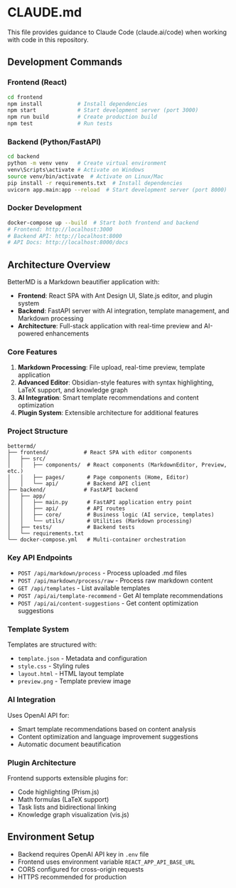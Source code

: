 # CLAUDE.md

This file provides guidance to Claude Code (claude.ai/code) when working with code in this repository.

## Development Commands

### Frontend (React)
```bash
cd frontend
npm install           # Install dependencies
npm start             # Start development server (port 3000)
npm run build         # Create production build
npm test              # Run tests
```

### Backend (Python/FastAPI)
```bash
cd backend
python -m venv venv   # Create virtual environment
venv\Scripts\activate # Activate on Windows
source venv/bin/activate  # Activate on Linux/Mac
pip install -r requirements.txt  # Install dependencies
uvicorn app.main:app --reload  # Start development server (port 8000)
```

### Docker Development
```bash
docker-compose up --build  # Start both frontend and backend
# Frontend: http://localhost:3000
# Backend API: http://localhost:8000
# API Docs: http://localhost:8000/docs
```

## Architecture Overview

BetterMD is a Markdown beautifier application with:
- **Frontend**: React SPA with Ant Design UI, Slate.js editor, and plugin system
- **Backend**: FastAPI server with AI integration, template management, and Markdown processing
- **Architecture**: Full-stack application with real-time preview and AI-powered enhancements

### Core Features
1. **Markdown Processing**: File upload, real-time preview, template application
2. **Advanced Editor**: Obsidian-style features with syntax highlighting, LaTeX support, and knowledge graph
3. **AI Integration**: Smart template recommendations and content optimization
4. **Plugin System**: Extensible architecture for additional features

### Project Structure
```
bettermd/
├── frontend/           # React SPA with editor components
│   ├── src/
│   │   ├── components/  # React components (MarkdownEditor, Preview, etc.)
│   │   ├── pages/       # Page components (Home, Editor)
│   │   └── api/         # Backend API client
├── backend/            # FastAPI backend
│   ├── app/
│   │   ├── main.py      # FastAPI application entry point
│   │   ├── api/         # API routes
│   │   ├── core/        # Business logic (AI service, templates)
│   │   └── utils/       # Utilities (Markdown processing)
│   ├── tests/           # Backend tests
│   └── requirements.txt
└── docker-compose.yml   # Multi-container orchestration
```

### Key API Endpoints
- `POST /api/markdown/process` - Process uploaded .md files
- `POST /api/markdown/process/raw` - Process raw markdown content
- `GET /api/templates` - List available templates
- `POST /api/ai/template-recommend` - Get AI template recommendations
- `POST /api/ai/content-suggestions` - Get content optimization suggestions

### Template System
Templates are structured with:
- `template.json` - Metadata and configuration
- `style.css` - Styling rules
- `layout.html` - HTML layout template
- `preview.png` - Template preview image

### AI Integration
Uses OpenAI API for:
- Smart template recommendations based on content analysis
- Content optimization and language improvement suggestions
- Automatic document beautification

### Plugin Architecture
Frontend supports extensible plugins for:
- Code highlighting (Prism.js)
- Math formulas (LaTeX support)
- Task lists and bidirectional linking
- Knowledge graph visualization (vis.js)

## Environment Setup
- Backend requires OpenAI API key in `.env` file
- Frontend uses environment variable `REACT_APP_API_BASE_URL`
- CORS configured for cross-origin requests
- HTTPS recommended for production